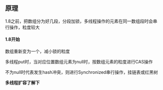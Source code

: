 ## 原理

1.8之前，把数组分为好几段，分段加锁，多线程操作的元素在同一数组段时会串行操作，粒度较大

#### 1.8开始

数组重新变为一个，减小锁的粒度

多线程put时，当对应位置数组元素为null时，按数组元素的粒度进行CAS操作

不为null时代表发生hash冲突，则进行Synchronized串行操作，挂链表或红黑树



**多线程扩容了解下**